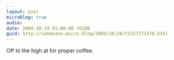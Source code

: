```yaml
---
layout: post
microblog: true
audio: 
date: 2009-10-28 01:00:00 +0100
guid: http://samdeane.micro.blog/2009/10/28/t5227271478.html
---
```

Off to the high at for proper coffee.
